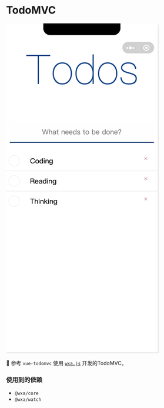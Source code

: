 # TodoMVC

![](./page.png)

🖖  参考 `vue-todomvc` 使用 [`wxa.js`](https://github.com/WeBankFinTech/wxa) 开发的TodoMVC。

### 使用到的依赖 

- `@wxa/core`
- `@wxa/watch`

